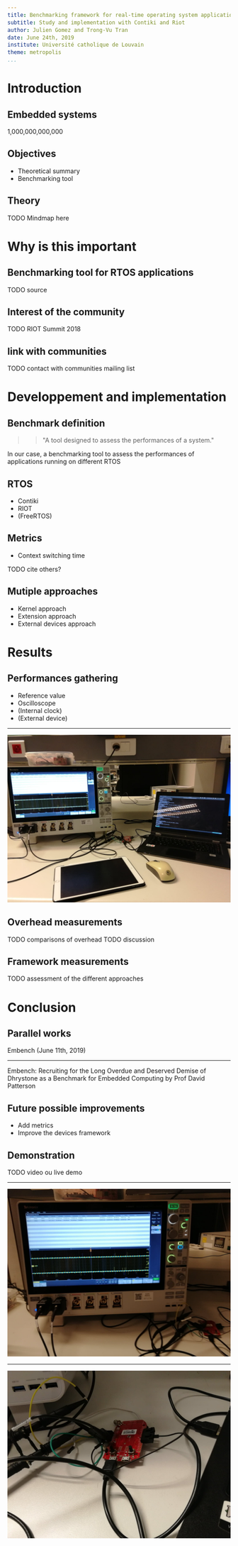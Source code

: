 ```yaml
---
title: Benchmarking framework for real-time operating system applications
subtitle: Study and implementation with Contiki and Riot
author: Julien Gomez and Trong-Vu Tran
date: June 24th, 2019
institute: Université catholique de Louvain
theme: metropolis
...
```


# Introduction

## Embedded systems

1,000,000,000,000

## Objectives

- Theoretical summary
- Benchmarking tool

## Theory

TODO Mindmap here

# Why is this important

## Benchmarking tool for RTOS applications

TODO source

## Interest of the community

TODO RIOT Summit 2018

## link with communities

TODO contact with communities mailing list

# Developpement and implementation

## Benchmark definition

> > "A tool designed to assess the performances of a system."

In our case, a benchmarking tool to assess the performances of applications running on different RTOS

## RTOS

- Contiki
- RIOT
- (FreeRTOS)

## Metrics

- Context switching time

TODO cite others?

## Mutiple approaches

- Kernel approach
- Extension approach
- External devices approach

# Results

## Performances gathering

- Reference value
- Oscilloscope
- (Internal clock)
- (External device)

---

![oscilloscope setup](assets/1.jpg)

## Overhead measurements

TODO comparisons of overhead
TODO discussion

## Framework measurements

TODO assessment of the different approaches

# Conclusion

## Parallel works

Embench (June 11th, 2019)

---

Embench: Recruiting for the Long Overdue and Deserved Demise of Dhrystone as a Benchmark for Embedded Computing by Prof David Patterson

## Future possible improvements

- Add metrics
- Improve the devices framework

## Demonstration

TODO video ou live demo

---

![more oscilloscope setup](assets/2.jpg)

---

![more oscilloscope setup](assets/3.jpg)
